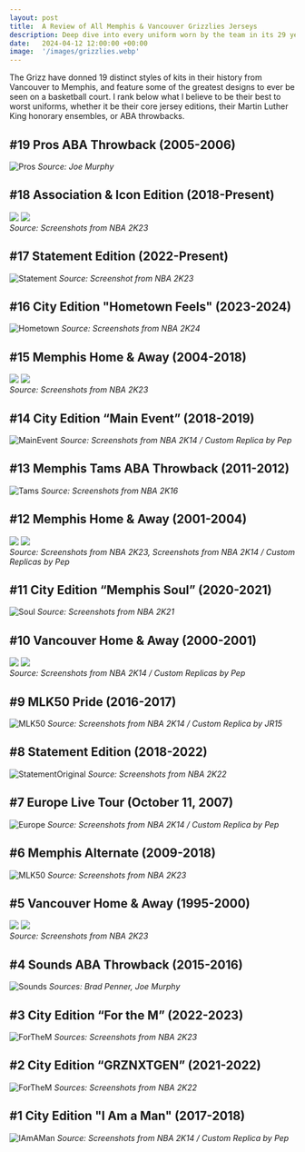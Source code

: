 ```yaml
---
layout: post
title:  A Review of All Memphis & Vancouver Grizzlies Jerseys
description: Deep dive into every uniform worn by the team in its 29 year history.
date:   2024-04-12 12:00:00 +00:00
image:  '/images/grizzlies.webp'
---
```

The Grizz have donned 19 distinct styles of kits in their history from Vancouver to Memphis, and feature some of the greatest designs to ever be seen on a basketball court. I rank below what I believe to be their best to worst uniforms, whether it be their core jersey editions, their Martin Luther King honorary ensembles, or ABA throwbacks.

## #19 Pros ABA Throwback (2005-2006)
![Pros]({{site.baseurl}}/images/StoudamireJones.png)
*Source: Joe Murphy*

## #18 Association & Icon Edition (2018-Present)
<div class="gallery-box">
  <div class="gallery">
    <img src="/images/Morant.png">
    <img src="/images/JacksonJr.png">
  </div>
  <em>Source: Screenshots from NBA 2K23</em>
</div>

## #17 Statement Edition (2022-Present)
![Statement]({{site.baseurl}}/images/Bane.png)
*Source: Screenshot from NBA 2K23*

## #16 City Edition "Hometown Feels" (2023-2024)
![Hometown]({{site.baseurl}}/images/Smart.png)
*Source: Screenshots from NBA 2K24*

## #15 Memphis Home & Away (2004-2018)
<div class="gallery-box">
  <div class="gallery">
    <img src="/images/MGasol.png">
    <img src="/images/Randolph.png">
  </div>
  <em>Source: Screenshots from NBA 2K23</em>
</div>

## #14 City Edition “Main Event” (2018-2019)
![MainEvent]({{site.baseurl}}/images/Valanciunas.png)
*Source: Screenshots from NBA 2K14 / Custom Replica by Pep*

## #13 Memphis Tams ABA Throwback (2011-2012)
![Tams]({{site.baseurl}}/images/Conley.png)
*Source: Screenshots from NBA 2K16*

## #12 Memphis Home & Away (2001-2004)
<div class="gallery-box">
  <div class="gallery">
    <img src="/images/Knight.png">
    <img src="/images/PGasol.png">
  </div>
  <em>Source: Screenshots from NBA 2K23, Screenshots from NBA 2K14 / Custom Replicas by Pep</em>
</div>

## #11 City Edition “Memphis Soul” (2020-2021)
![Soul]({{site.baseurl}}/images/Melton.png)
*Source: Screenshots from NBA 2K21*

## #10 Vancouver Home & Away (2000-2001)
<div class="gallery-box">
  <div class="gallery">
    <img src="/images/Bibby.png">
    <img src="/images/Swift.png">
  </div>
  <em>Source: Screenshots from NBA 2K14 / Custom Replicas by Pep</em></em>
</div>

## #9 MLK50 Pride (2016-2017)
![MLK50]({{site.baseurl}}/images/Allen.png)
*Source: Screenshots from NBA 2K14 / Custom Replica by JR15*

## #8 Statement Edition (2018-2022)
![StatementOriginal]({{site.baseurl}}/images/Adams.png)
*Source: Screenshots from NBA 2K22*

## #7 Europe Live Tour (October 11, 2007)
![Europe]({{site.baseurl}}/images/Gay.png)
*Source: Screenshots from NBA 2K14 / Custom Replica by Pep*

## #6 Memphis Alternate (2009-2018)
![MLK50]({{site.baseurl}}/images/Mayo.png)
*Source: Screenshots from NBA 2K23*

## #5 Vancouver Home & Away (1995-2000)
<div class="gallery-box">
  <div class="gallery">
    <img src="/images/Reeves.png">
    <img src="/images/AbdurRahim.png">
  </div>
  <em>Source: Screenshots from NBA 2K23</em>
</div>

## #4 Sounds ABA Throwback (2015-2016)
![Sounds]({{site.baseurl}}/images/CarterGreen.png)
*Sources: Brad Penner, Joe Murphy*

## #3 City Edition “For the M” (2022-2023)
![ForTheM]({{site.baseurl}}/images/Clarke.png)
*Sources: Screenshots from NBA 2K23*

## #2 City Edition “GRZNXTGEN” (2021-2022)
![ForTheM]({{site.baseurl}}/images/Jones.png)
*Sources: Screenshots from NBA 2K22*

## #1 City Edition "I Am a Man" (2017-2018)
![IAmAMan]({{site.baseurl}}/images/Brooks.png)
*Source: Screenshots from NBA 2K14 / Custom Replica by Pep*